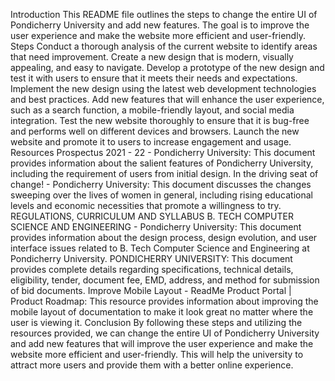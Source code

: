 Introduction
This README file outlines the steps to change the entire UI of Pondicherry University and add new features. The goal is to improve the user experience and make the website more efficient and user-friendly.
Steps
Conduct a thorough analysis of the current website to identify areas that need improvement.
Create a new design that is modern, visually appealing, and easy to navigate.
Develop a prototype of the new design and test it with users to ensure that it meets their needs and expectations.
Implement the new design using the latest web development technologies and best practices.
Add new features that will enhance the user experience, such as a search function, a mobile-friendly layout, and social media integration.
Test the new website thoroughly to ensure that it is bug-free and performs well on different devices and browsers.
Launch the new website and promote it to users to increase engagement and usage.
Resources
Prospectus 2021 - 22 - Pondicherry University: This document provides information about the salient features of Pondicherry University, including the requirement of users from initial design.
In the driving seat of change! - Pondicherry University: This document discusses the changes sweeping over the lives of women in general, including rising educational levels and economic necessities that promote a willingness to try.
REGULATIONS, CURRICULUM AND SYLLABUS B. TECH COMPUTER SCIENCE AND ENGINEERING - Pondicherry University: This document provides information about the design process, design evolution, and user interface issues related to B. Tech Computer Science and Engineering at Pondicherry University.
PONDICHERRY UNIVERSITY: This document provides complete details regarding specifications, technical details, eligibility, tender, document fee, EMD, address, and method for submission of bid documents.
Improve Mobile Layout - ReadMe Product Portal | Product Roadmap: This resource provides information about improving the mobile layout of documentation to make it look great no matter where the user is viewing it.
Conclusion
By following these steps and utilizing the resources provided, we can change the entire UI of Pondicherry University and add new features that will improve the user experience and make the website more efficient and user-friendly. This will help the university to attract more users and provide them with a better online experience.
